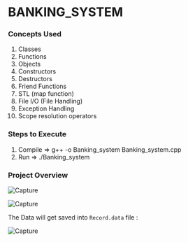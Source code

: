 # BANKING_SYSTEM

### Concepts Used 
1. Classes 
2. Functions 
3. Objects
4. Constructors
5. Destructors
6. Friend Functions
7. STL (map function)
8. File I/O (File Handling)
9. Exception Handling
10. Scope resolution operators 

### Steps to Execute
1. Compile => g++ -o Banking_system Banking_system.cpp
2. Run => ./Banking_system

### Project Overview 

![Capture](https://user-images.githubusercontent.com/63875409/111027832-c25eb400-8418-11eb-863c-06d85de9358c.PNG)

![Capture](https://user-images.githubusercontent.com/63875409/111027931-4d3fae80-8419-11eb-9b03-5a15d783e5a9.PNG)

The Data will get saved into `Record.data` file :

![Capture](https://user-images.githubusercontent.com/63875409/111028007-be7f6180-8419-11eb-9969-eccd3418fe00.PNG)

